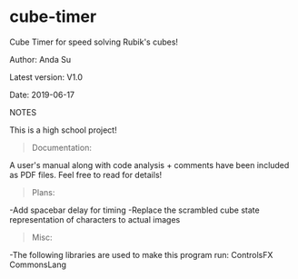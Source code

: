 # cube-timer
Cube Timer for speed solving Rubik's cubes!

Author: Anda Su

Latest version: V1.0 

Date: 2019-06-17

NOTES

This is a high school project!

>Documentation:

A user's manual along with code analysis + comments have been included as PDF files. Feel free to read for details!

>Plans:

  -Add spacebar delay for timing
	-Replace the scrambled cube state representation of characters to actual images 

>Misc:

-The following libraries are used to make this program run: 
		ControlsFX	CommonsLang
